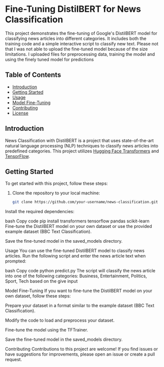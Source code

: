 # Fine-Tuning DistilBERT for News Classification


This project demonstrates the fine-tuning of Google's DistilBERT model for classifying news articles into different categories. It includes both the training code and a simple interactive script to classify new text.
Please not that I was not able to upload the fine-tuned model because of the size limitations. I uploaded files for preprocessing data, training the model and using the finely tuned model for predictions
## Table of Contents

- [Introduction](#introduction)
- [Getting Started](#getting-started)
- [Usage](#usage)
- [Model Fine-Tuning](#model-fine-tuning)
- [Contributing](#contributing)
- [License](#license)

## Introduction

News Classification with DistilBERT is a project that uses state-of-the-art natural language processing (NLP) techniques to classify news articles into predefined categories. This project utilizes [Hugging Face Transformers](https://huggingface.co/transformers/) and [TensorFlow](https://www.tensorflow.org/).

## Getting Started

To get started with this project, follow these steps:

1. Clone the repository to your local machine:

   ```bash
   git clone https://github.com/your-username/news-classification.git
Install the required dependencies:

bash
Copy code
pip install transformers tensorflow pandas scikit-learn
Fine-tune the DistilBERT model on your own dataset or use the provided example dataset (BBC Text Classification).

Save the fine-tuned model in the saved_models directory.

Usage
You can use the fine-tuned DistilBERT model to classify news articles. Run the following script and enter the news article text when prompted:

bash
Copy code
python predict.py
The script will classify the news article into one of the following categories: Business, Entertainment, Politics, Sport, Tech based on the give input

Model Fine-Tuning
If you want to fine-tune the DistilBERT model on your own dataset, follow these steps:

Prepare your dataset in a format similar to the example dataset (BBC Text Classification).

Modify the code to load and preprocess your dataset.

Fine-tune the model using the TFTrainer.

Save the fine-tuned model in the saved_models directory.

Contributing
Contributions to this project are welcome! If you find issues or have suggestions for improvements, please open an issue or create a pull request.

